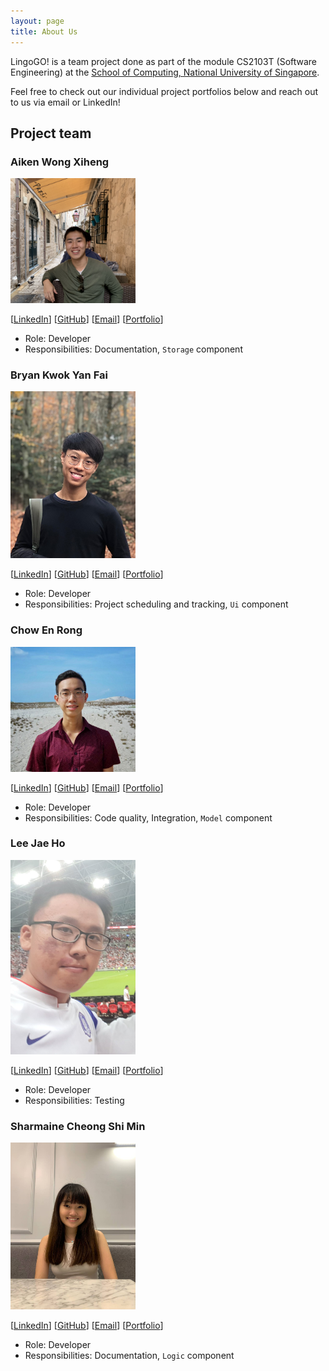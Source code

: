 ```yaml
---
layout: page
title: About Us
---
```


LingoGO! is a team project done as part of the module CS2103T (Software Engineering) at the
[School of Computing, National University of Singapore](http://www.comp.nus.edu.sg).

Feel free to check out our individual project portfolios below and reach out to us via email or LinkedIn!

## Project team

### Aiken Wong Xiheng

<img src="images/aikenwx.png" width="200px">

[[LinkedIn](https://www.linkedin.com/in/aikenwx/)]
[[GitHub](https://github.com/aikenwx)]
[[Email](mailto:aikenwongx@u.nus.edu)]
[[Portfolio](team/aikenwx.md)]

* Role: Developer
* Responsibilities: Documentation, `Storage` component

### Bryan Kwok Yan Fai

<img src="images/kwokieee.png" width="200px">

[[LinkedIn](https://www.linkedin.com/in/bryan-kwok/)]
[[GitHub](https://github.com/kwokieee)]
[[Email](mailto:bryankwokyf@u.nus.edu)]
[[Portfolio](team/kwokieee.md)]

* Role: Developer
* Responsibilities: Project scheduling and tracking, `Ui` component

### Chow En Rong

<img src="images/chownces.png" width="200px">

[[LinkedIn](https://www.linkedin.com/in/chowenrong/)]
[[GitHub](https://github.com/chownces)]
[[Email](mailto:chowenrong@u.nus.edu)]
[[Portfolio](team/chownces.md)]

* Role: Developer
* Responsibilities: Code quality, Integration, `Model` component

### Lee Jae Ho

<img src="images/jhlee1997.png" width="200px">

[[LinkedIn](https://www.linkedin.com/in/leejaeho1997/)]
[[GitHub](https://github.com/jhlee1997)]
[[Email](mailto:e0564945@u.nus.edu)]
[[Portfolio](team/jhlee1997.md)]

* Role: Developer
* Responsibilities: Testing

### Sharmaine Cheong Shi Min

<img src="images/sharmainec.png" width="200px">

[[LinkedIn](https://www.linkedin.com/in/sharmaine-cheong/)]
[[GitHub](https://github.com/sharmainec)]
[[Email](mailto:sharmainec@u.nus.edu)]
[[Portfolio](team/sharmainec.md)]

* Role: Developer
* Responsibilities: Documentation, `Logic` component
